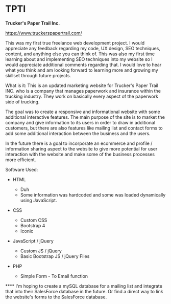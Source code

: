 # TPTI
**Trucker's Paper Trail Inc.**

https://www.truckerspapertrail.com/

This was my first true freelance web development project. I would appreciate any feedback regarding my code, UX design, SEO techniques, content, and anything else you can think of. This was also my first time learning about and implementing SEO techniques into my website so I would appreciate additional comments regarding that. I would love to hear what you think and am looking forward to learning more and growing my skillset through future projects.

What is it:
This is an updated marketing website for Trucker's Paper Trail INC. who is a company that manages paperwork and insurance within the trucking industry. They work on basically every aspect of the paperwork side of trucking.

The goal was to create a responsive and informational website with some additional interactive features. The main purpose of the site is to market the company and give information to its users in order to draw in additional customers, but there are also features like mailing list and contact forms to add some additional interaction between the business and the users.

In the future there is a goal to incorporate an ecommerce and profile / information sharing aspect to the website to give more potential for user interaction with the website and make some of the business processes more efficient.

Software Used:
* HTML
  - Duh
  - Some information was hardcoded and some was loaded dynamically using JavaScript.

* CSS
  - Custom CSS
  - Bootstrap 4
  - Iconic
  
* JavaScript / jQuery
  - Custom JS / jQuery
  - Basic Bootstrap JS / jQuery Files
  
* PHP
  - Simple Form - To Email function

**** I'm hoping to create a mySQL database for a mailing list and integrate that into their SalesForce database in the future. Or find a direct way to link the website's forms to the SalesForce database.
